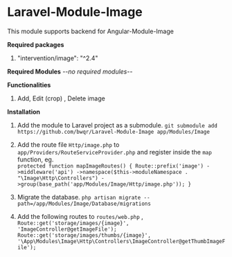 # Laravel-Module-Image

This module supports backend for Angular-Module-Image

**Required packages**
1. "intervention/image": "^2.4"

**Required Modules**
*--no required modules--*

**Functionalities**
1. Add, Edit (crop) , Delete image

**Installation**
1. Add the module to Laravel project as a submodule. 
`git submodule add https://github.com/bwqr/Laravel-Module-Image app/Modules/Image`
2. Add the route file `Http/image.php` to `app/Providers/RouteServiceProvider.php`
 and register inside the `map` function, eg.  
 `
    protected function mapImageRoutes()
    {
        Route::prefix('image')
            ->middleware('api')
            ->namespace($this->moduleNamespace . "\Image\Http\Controllers")
            ->group(base_path('app/Modules/Image/Http/image.php'));
    }
 `
3. Migrate the database. `php artisan migrate --path=/app/Modules/Image/Database/migrations`

4. Add the following routes to `routes/web.php` , 
`
    Route::get('storage/images/{image}', 'ImageController@getImageFile');
    Route::get('storage/images/thumbs/{image}', '\App\Modules\Image\Http\Controllers\ImageController@getThumbImageFile');
`    

